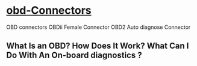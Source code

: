 # [obd-Connectors](https://www.mapout24.com/gps-device/obd-connectors/ecu-obd-ii-female-connector-adaptor-universal-obd2-female-plug/)
OBD connectors OBDii Female Connector OBD2 Auto diagnose Connector

## What Is an OBD? How Does It Work? What Can I Do With An On-board diagnostics ?
